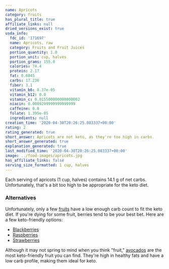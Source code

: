 ```yaml
---
name: Apricots
category: fruits
has_plural_title: true
affiliate_links: null
dried_versions_exist: true
usda_info:
  fdc_id: '171697'
  name: Apricots, raw
  category: Fruits and Fruit Juices
  portion_quantity: 1.0
  portion_unit: cup, halves
  portion_grams: 155.0
  calories: 74.4
  protein: 2.17
  fat: 0.6045
  carbs: 17.236
  fiber: 3.1
  vitamin_b6: 8.37e-05
  vitamin_b12: 0.0
  vitamin_c: 0.015500000000000002
  niacin: 0.0009299999999999999
  caffeine: 0.0
  folate: 1.395e-05
  ingredients: null
creation_time: '2020-04-30T20:26:25.083337+00:00'
rating: 2
rating_generated: true
short_answer: Apricots are not keto, as they're too high in carbs.
short_answer_generated: true
explanation_generated: true
last_modified_time: '2020-04-30T20:26:25.083337+00:00'
image: ../food-images/apricots.jpg
has_affiliate_links: false
serving_size_formatted: 1 cup, halves
---
```

Each serving of apricots (1 cup, halves) contains 14.1 g of net carbs. Unfortunately, that's a bit too high to be appropriate for the keto diet.

### Alternatives

Unfortunately, only a few [fruits](/category/fruits) have a low enough carb count to fit the keto diet. If you're dying for some fruit, berries tend to be your best bet. Here are a few keto-friendly options:

- [Blackberries](/blackberries)
- [Raspberries](/raspberries)
- [Strawberries](/strawberries)

Although it may not spring to mind when you think "fruit," [avocados](/avocados) are the most keto-friendly fruit you can find. They're high in healthy fats and have a low carb profile, making them ideal for keto.
